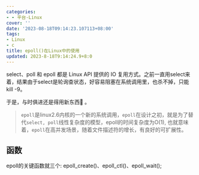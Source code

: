 ```yaml
---
categories:
- - 平台-Linux
cover: ''
date: '2023-08-18T09:14:23.107113+08:00'
tags:
- Linux
- c
title: epoll()在Linux中的使用
updated: 2023-8-18T9:14:24.9+8:0
---
```

select、poll 和 epoll 都是 Linux API 提供的 IO 复用方式。之前一直用select来着，结果由于select是轮询查状态，好容易阻塞在系统调用里，也杀不掉，只能kill -9。

于是，与时俱进还是得用新东西🙂 。

> `epoll`是linux2.6内核的一个新的系统调用，`epoll`在设计之初，就是为了替代`select, poll`线性复杂度的模型，epoll的时间复杂度为O(1), 也就意味着，`epoll`在高并发场景，随着文件描述符的增长，有良好的可扩展性。

## 函数

epoll的关键函数就三个: epoll_create()、epoll_ctl()、epoll_wait();



